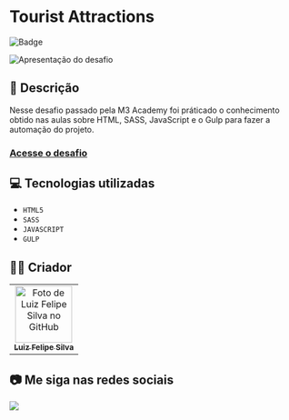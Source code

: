 # Tourist Attractions
![Badge](http://img.shields.io/static/v1?label=STATUS&message=CONCLUIDO&color=GREEN&style=for-the-badge)             

<img src="https://github.com/luizfelipe9627/tourist-attractions/blob/main/src/assets/img/apresentacao.gif" alt="Apresentação do desafio">

## 📄 Descrição

Nesse desafio passado pela M3 Academy foi práticado o conhecimento obtido nas aulas sobre HTML, SASS, JavaScript e o Gulp para fazer a automação do projeto.

### <a href="https://luizfelipe9627-tourist-attractions.netlify.app">Acesse o desafio</a>

## 💻 Tecnologias utilizadas

- ``HTML5``
- ``SASS``
- ``JAVASCRIPT``
- ``GULP``

## 🧑‍💻 Criador

<table>
  <tr>
    <td align="center">
      <a href="https://github.com/luizfelipe9627">
        <img src="https://github.com/luizfelipe9627.png" width="100px;" alt="Foto de Luiz Felipe Silva no GitHub"/><br>
        <sub>
          <b>Luiz Felipe Silva</b>
        </sub>
      </a>
    </td>
  </tr>
</table>

## 📷 Me siga nas redes sociais<br>

<p align="left">
  <a href="https://www.linkedin.com/in/luizfelipe9627/" target="_blank"><img src="https://img.shields.io/badge/-LinkedIn-%230077B5?style=for-the-badge&logo=linkedin&logoColor=white"></a>
</p>

